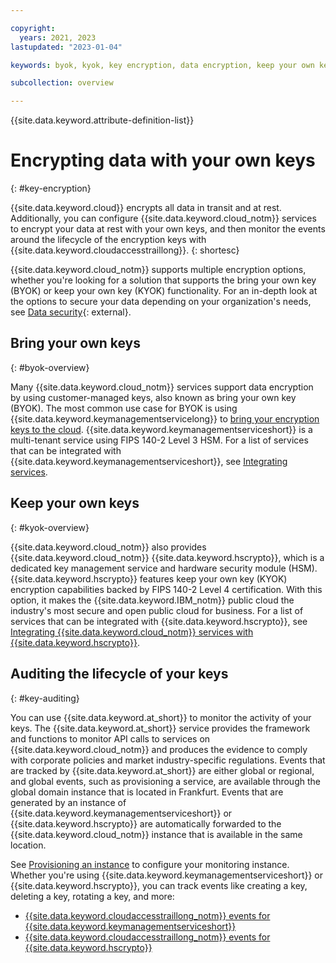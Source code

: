 ```yaml
---

copyright:
  years: 2021, 2023
lastupdated: "2023-01-04"

keywords: byok, kyok, key encryption, data encryption, keep your own key, bring your own key, encryption at rest, encryption in transit, data at rest, data in transit

subcollection: overview

---
```


{{site.data.keyword.attribute-definition-list}}

# Encrypting data with your own keys 
{: #key-encryption}

{{site.data.keyword.cloud}} encrypts all data in transit and at rest. Additionally, you can configure {{site.data.keyword.cloud_notm}} services to encrypt your data at rest with your own keys, and then monitor the events around the lifecycle of the encryption keys with {{site.data.keyword.cloudaccesstraillong}}.
{: shortesc}

{{site.data.keyword.cloud_notm}} supports multiple encryption options, whether you're looking for a solution that supports the bring your own key (BYOK) or keep your own key (KYOK) functionality. For an in-depth look at the options to secure your data depending on your organization's needs, see [Data security](https://www.ibm.com/cloud/architecture/architectures/data-security-arch){: external}.

## Bring your own keys
{: #byok-overview}

Many {{site.data.keyword.cloud_notm}} services support data encryption by using customer-managed keys, also known as bring your own key (BYOK). The most common use case for BYOK is using {{site.data.keyword.keymanagementservicelong}} to [bring your encryption keys to the cloud](/docs/key-protect?topic=key-protect-importing-keys). {{site.data.keyword.keymanagementserviceshort}} is a multi-tenant service using FIPS 140-2 Level 3 HSM. For a list of services that can be integrated with {{site.data.keyword.keymanagementserviceshort}}, see [Integrating services](/docs/key-protect?topic=key-protect-integrate-services). 

## Keep your own keys
{: #kyok-overview}

{{site.data.keyword.cloud_notm}} also provides {{site.data.keyword.cloud_notm}} {{site.data.keyword.hscrypto}}, which is a dedicated key management service and hardware security module (HSM). {{site.data.keyword.hscrypto}} features keep your own key (KYOK) encryption capabilities backed by FIPS 140-2 Level 4 certification. With this option, it makes the {{site.data.keyword.IBM_notm}} public cloud the industry's most secure and open public cloud for business. For a list of services that can be integrated with {{site.data.keyword.hscrypto}}, see [Integrating {{site.data.keyword.cloud_notm}} services with {{site.data.keyword.hscrypto}}](/docs/hs-crypto?topic=hs-crypto-integrate-services).  

## Auditing the lifecycle of your keys
{: #key-auditing}

You can use {{site.data.keyword.at_short}} to monitor the activity of your keys. The {{site.data.keyword.at_short}} service provides the framework and functions to monitor API calls to services on {{site.data.keyword.cloud_notm}} and produces the evidence to comply with corporate policies and market industry-specific regulations. Events that are tracked by {{site.data.keyword.at_short}} are either global or regional, and global events, such as provisioning a service, are available through the global domain instance that is located in Frankfurt. Events that are generated by an instance of {{site.data.keyword.keymanagementserviceshort}} or {{site.data.keyword.hscrypto}} are automatically forwarded to the {{site.data.keyword.cloud_notm}} instance that is available in the same location.

See [Provisioning an instance](/docs/activity-tracker?topic=activity-tracker-provision) to configure your monitoring instance. Whether you're using {{site.data.keyword.keymanagementserviceshort}} or {{site.data.keyword.hscrypto}}, you can track events like creating a key, deleting a key, rotating a key, and more:

* [{{site.data.keyword.cloudaccesstraillong_notm}} events for {{site.data.keyword.keymanagementserviceshort}}](/docs/key-protect?topic=key-protect-at-events)
* [{{site.data.keyword.cloudaccesstraillong_notm}} events for {{site.data.keyword.hscrypto}}](/docs/hs-crypto?topic=hs-crypto-at-events)

